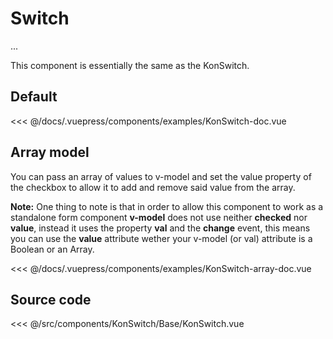 # Switch

...

This component is essentially the same as the KonSwitch.

## Default

<Demo konponentName="examples-KonSwitch-doc">
<<< @/docs/.vuepress/components/examples/KonSwitch-doc.vue
</Demo>


## Array model

You can pass an array of values to v-model and set the value property of the checkbox to allow it to add and remove said value from the array.

__Note:__ One thing to note is that in order to allow this component to work as a standalone form component **v-model** does not use neither **checked** nor **value**, instead it uses the property **val** and the **change** event, this means you can use the **value** attribute wether your v-model (or val) attribute is a Boolean or an Array.

<Demo konponentName="examples-KonSwitch-array-doc">
<<< @/docs/.vuepress/components/examples/KonSwitch-array-doc.vue
</Demo>

## Source code

<SourceCode>
<<< @/src/components/KonSwitch/Base/KonSwitch.vue
</SourceCode>